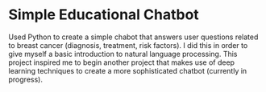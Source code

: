 # Simple Educational Chatbot

Used Python to create a simple chabot that answers user questions related to breast cancer (diagnosis, treatment, risk factors). I did this in order to give myself a basic introduction to natural language processing. This project inspired me to begin another project that makes use of deep learning techniques to create a more sophisticated chatbot (currently in progress).
